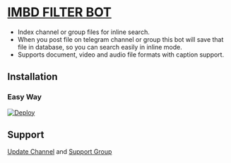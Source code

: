 # [IMBD FILTER BOT](https://github.com/sunaif-adkar2/inline-filterBot)

* Index channel or group files for inline search.
* When you post file on telegram channel or group this bot will save that file in database, so you can search easily in inline mode.
* Supports document, video and audio file formats with caption support.

## Installation
### Easy Way
[![Deploy](https://www.herokucdn.com/deploy/button.svg)](https://heroku.com/deploy)


## Support
[Update Channel](https://t.me/sabotschannel) and [Support Group](https://t.me/sunaif_adkar)

